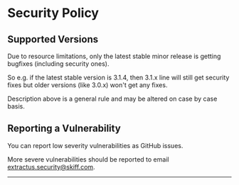# Security Policy

## Supported Versions

Due to resource limitations, only the latest stable minor release is getting bugfixes (including security ones).

So e.g. if the latest stable version is 3.1.4, then 3.1.x line will still get security fixes but older versions (like 3.0.x) won't get any fixes.

Description above is a general rule and may be altered on case by case basis.

## Reporting a Vulnerability

You can report low severity vulnerabilities as GitHub issues.

More severe vulnerabilities should be reported to email extractus.security@skiff.com.

---
